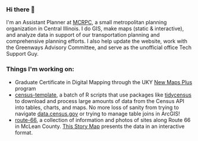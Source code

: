 ### Hi there 👋

I'm an Assistant Planner at [MCRPC](https://mcplan.org), a small metropolitan planning organization in Central Illinois. I do GIS, make maps (static & interactive), and analyze data in support of our transportation planning and comprehensive planning efforts. I also help update the website, work with the Greenways Advisory Committee, and serve as the unofficial office Tech Support Guy.

### Things I'm working on:

- Graduate Certificate in Digital Mapping through the UKY [New Maps Plus](https://newmapsplus.as.uky.edu/) program
- [census-template](https://github.com/mcrpc/census-template), a batch of R scripts that use packages like [tidycensus](https://github.com/walkerke/tidycensus) to download and process large amounts of data from the Census API into tables, charts, and maps. No more loss of sanity from trying to navigate [data.census.gov](https://data.census.gov/) or trying to manage table joins in ArcGIS!
- [route-66](https://github.com/mcrpc/route-66), a collection of information and photos of sites along Route 66 in McLean County. [This Story Map](https://storymaps.arcgis.com/stories/c165368dd2a944f18fadebdc4b5fa542) presents the data in an interactive format.
